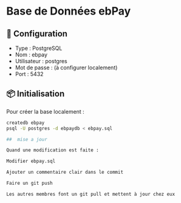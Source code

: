 # Base de Données ebPay

## 🔧 Configuration
- Type : PostgreSQL
- Nom : ebpay
- Utilisateur : postgres
- Mot de passe : (à configurer localement)
- Port : 5432

## 📦 Initialisation
Pour créer la base localement :

```bash
createdb ebpay
psql -U postgres -d ebpaydb < ebpay.sql

##  mise a jour

Quand une modification est faite :

Modifier ebpay.sql

Ajouter un commentaire clair dans le commit

Faire un git push

Les autres membres font un git pull et mettent à jour chez eux
